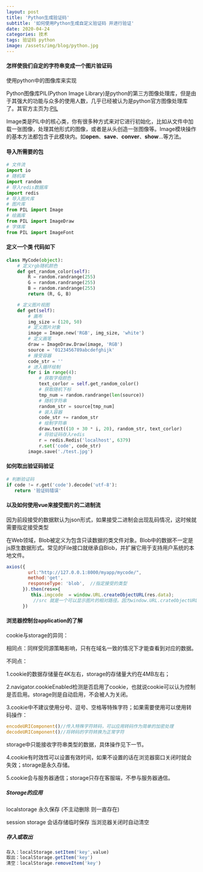 ```yaml
---
layout: post
title: 'Python生成验证码'
subtitle: '如何使用Python生成自定义验证码 并进行验证'
date: 2020-04-24
categories: 技术
tags: 验证码 python
image: /assets/img/blog/python.jpg
---
```


#### 怎样使我们自定的字符串变成一个图片验证码

使用python中的图像库来实现

Python图像库PIL(Python Image Library)是python的第三方图像处理库，但是由于其强大的功能与众多的使用人数，几乎已经被认为是python官方图像处理库了。其官方主页为:[PIL](http://pythonware.com/products/pil/)

 Image类是PIL中的核心类，你有很多种方式来对它进行初始化，比如从文件中加载一张图像，处理其他形式的图像，或者是从头创造一张图像等。Image模块操作的基本方法都包含于此模块内。如**open**、**save**、**conver**、**show**…等方法。

#### 导入所需要的包

```python
# 文件流
import io
# 随机库
import random
# 导入redis数据库
import redis
# 导入图片库
# 图片库
from PIL import Image
# 绘画库
from PIL import ImageDraw
# 字体库
from PIL import ImageFont
```

#### 定义一个类  代码如下

```python
class MyCode(object):
    # 定义rgb随机颜色
    def get_random_color(self):
        R = random.randrange(255)
        G = random.randrange(255)
        B = random.randrange(255)
        return (R, G, B)

    # 定义图片视图
    def get(self):
        # 画布
        img_size = (120, 50)
        # 定义图片对象
        image = Image.new('RGB', img_size, 'white')
        # 定义画笔
        draw = ImageDraw.Draw(image, 'RGB')
        source = '0123456789abcdefghijk'
        # 接受容器
        code_str = ''
        # 进入循环绘制
        for i in range(4):
            # 获取字母颜色
            text_corlor = self.get_random_color()
            # 获取随机下标
            tmp_num = random.randrange(len(source))
            # 随机字符串
            random_str = source[tmp_num]
            # 装入容器
            code_str += random_str
            # 绘制字符串
            draw.text((10 + 30 * i, 20), random_str, text_corlor)
            # 将验证码存入redis
            r = redis.Redis('localhost', 6379)
            r.set('code', code_str)
        image.save('./test.jpg')
```

#### 如何取出验证码验证

```python
# 判断验证码
if code != r.get('code').decode('utf-8'):
   return '验证码错误'
```

#### 以及如何使用vue来接受图片的二进制流

因为前段接受的数据默认为json形式，如果接受二进制会出现乱码情况，这时候就需要指定接受类型

在Web领域，Blob被定义为包含只读数据的类文件对象。Blob中的数据不一定是js原生数据形式。常见的File接口就继承自Blob，并扩展它用于支持用户系统的本地文件。

```js
axios({
        url:"http://127.0.0.1:8000/myapp/mycode/",
        method:'get',
        responseType: 'blob',  //指定接受的类型
      }).then(res=>{
         this.imgcode  = window.URL.createObjectURL(res.data);
          //src 就是一个可以显示图片的相对路径。因为window.URL.crateObjectURL(blob)已经进行了转换
      })
```

#### 浏览器控制台application的了解

cookie与storage的异同：

相同点：同样受同源策略影响，只有在域名一致的情况下才能查看到对应的数据。

不同点：

1.cookie的数据存储量在4K左右，storage的存储量大约在4MB左右；

2.navigator.cookieEnabled检测是否启用了cookie，也就说cookie可以认为控制是否启用。storage则是自动启用，不会被人为关闭。

3.cookie中不建议使用分号、逗号、空格等特殊字符；如果需要使用可以使用转码操作：

```js
encodeURIComponent()//传入特殊字符转码，可以应用转码作为简单的加密处理
decodeURIComponent()//将转码的字符转换为正常字符
```

storage中只能接收字符串类型的数据，具体操作见下一节。

4.cookie有时效性可以设置有效时间，如果不设置的话在浏览器窗口关闭时就会失效；storage是永久存储。

5.cookie会与服务器通信；storage只存在客服端，不参与服务器通信。

##### Storage的应用

localstorage 永久保存 (不主动删除 则一直存在)

session storage 会话存储临时保存  当浏览器关闭时自动清空

##### 存入或取出

```js
存入：localStorage.setItem('key',value)
取出：localStorage.getItem('key')
清空：localStorage.removeItem('key')
```





